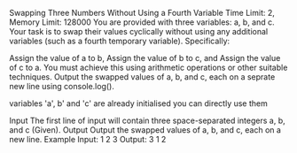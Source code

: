 Swapping Three Numbers Without Using a Fourth Variable
Time Limit: 2, Memory Limit: 128000
You are provided with three variables: a, b, and c. Your task is to swap their values cyclically without using any additional variables (such as a fourth temporary variable). Specifically:

Assign the value of a to b,
Assign the value of b to c, and
Assign the value of c to a.
You must achieve this using arithmetic operations or other suitable techniques.
Output the swapped values of a, b, and c, each on a seprate new line using console.log().


variables  'a', b' and 'c' are already initialised you can directly use them

Input
The first line of input will contain three space-separated integers a, b, and c (Given).
Output
Output the swapped values of a, b, and c, each on a new line.
Example
Input:
1 2 3
Output:
3
1
2